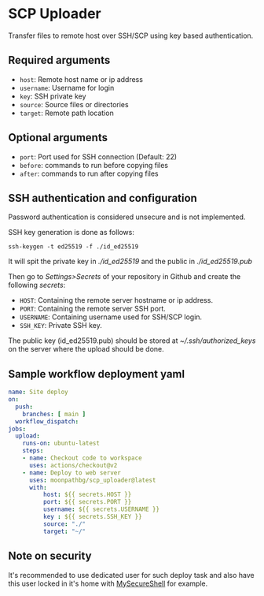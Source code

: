 # SCP Uploader

Transfer files to remote host over SSH/SCP using key based authentication.

## Required arguments

- `host`: Remote host name or ip address
- `username`: Username for login
- `key`: SSH private key
- `source`: Source files or directories
- `target`: Remote path location

## Optional arguments

- `port`: Port used for SSH connection (Default: 22)
- `before`: commands to run before copying files
- `after`: commands to run after copying files

## SSH authentication and configuration

Password authentication is considered unsecure and is not implemented.

SSH key generation is done as follows:
```
ssh-keygen -t ed25519 -f ./id_ed25519
```
It will spit the private key in *./id_ed25519* and the public in *./id_ed25519.pub*

Then go to *Settings>Secrets* of your repository in Github and create the following *secrets*:

- `HOST`: Containing the remote server hostname or ip address.
- `PORT`: Containing the remote server SSH port.
- `USERNAME`: Containing username used for SSH/SCP login.
- `SSH_KEY`: Private SSH key.

The public key (id_ed25519.pub) should be stored at *~/.ssh/authorized_keys* on the server where the upload should be done.


## Sample workflow deployment yaml

```yml
name: Site deploy
on:
  push:
    branches: [ main ]
  workflow_dispatch:
jobs:
  upload:
    runs-on: ubuntu-latest
    steps:
    - name: Checkout code to workspace
      uses: actions/checkout@v2
    - name: Deploy to web server
      uses: moonpathbg/scp_uploader@latest
      with:
          host: ${{ secrets.HOST }}
          port: ${{ secrets.PORT }}
          username: ${{ secrets.USERNAME }}
          key : ${{ secrets.SSH_KEY }}
          source: "./"
          target: "~/"
```

## Note on security

It's recommended to use dedicated user for such deploy task and also have this user locked in it's home with [MySecureShell](https://mysecureshell.readthedocs.io/en/latest/) for example.


